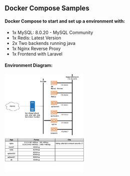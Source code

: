 ## Docker Compose Samples

#### Docker Compose to start and set up a environment  with:

-  1x MySQL: 8.0.20 - MySQL Community 
-  1x Redis: Latest Version
-  2x Two backends running java
-  1x Nginx Reverse Proxy
-  1x Frontend with Laravel

#### Environment Diagram:

<img src="docker-env-sample.png" width=50%>
